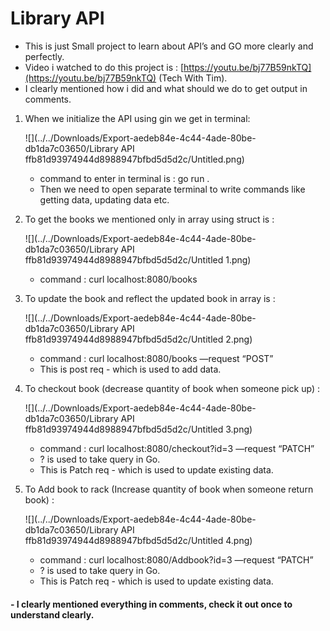 # Library API

- This is just Small project to learn about API’s and GO more clearly and perfectly.
- Video i watched to do this project is : [https://youtu.be/bj77B59nkTQ](https://youtu.be/bj77B59nkTQ) (Tech With Tim).
- I clearly mentioned how i did and what should we do to get output in comments.

1. When we initialize the API using gin we get in terminal:

    ![](../../Downloads/Export-aedeb84e-4c44-4ade-80be-db1da7c03650/Library API ffb81d93974944d8988947bfbd5d5d2c/Untitled.png)
    - command to enter in terminal is : go run .
    - Then we need to open separate terminal to write commands like getting data, updating data etc.


2. To get the books we mentioned only in array using struct is :

    ![](../../Downloads/Export-aedeb84e-4c44-4ade-80be-db1da7c03650/Library API ffb81d93974944d8988947bfbd5d5d2c/Untitled 1.png)
    - command : curl localhost:8080/books


3. To update the book and reflect the updated book in array is :

    ![](../../Downloads/Export-aedeb84e-4c44-4ade-80be-db1da7c03650/Library API ffb81d93974944d8988947bfbd5d5d2c/Untitled 2.png)
    - command : curl localhost:8080/books —request “POST”
    - This is post req - which is used to add data.


4. To checkout book (decrease quantity of book when someone pick up) :

    ![](../../Downloads/Export-aedeb84e-4c44-4ade-80be-db1da7c03650/Library API ffb81d93974944d8988947bfbd5d5d2c/Untitled 3.png)
    - command : curl localhost:8080/checkout?id=3 —request “PATCH”
    - ? is used to take query in Go.
    - This is Patch req - which is used to update existing data.


5. To Add book to rack (Increase quantity of book when someone return book) :

    ![](../../Downloads/Export-aedeb84e-4c44-4ade-80be-db1da7c03650/Library API ffb81d93974944d8988947bfbd5d5d2c/Untitled 4.png)
    - command : curl localhost:8080/Addbook?id=3 —request “PATCH”
    - ? is used to take query in Go.
    - This is Patch req - which is used to update existing data.

#### - I clearly mentioned everything in comments, check it out once to understand clearly.